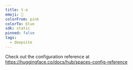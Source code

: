 ```yaml
---
title: t-a
emoji: 🐳
colorFrom: pink
colorTo: blue
sdk: static
pinned: false
tags:
  - deepsite
---
```


Check out the configuration reference at https://huggingface.co/docs/hub/spaces-config-reference